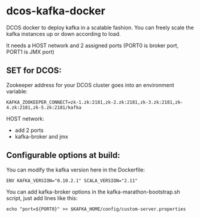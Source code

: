 # dcos-kafka-docker
DCOS docker to deploy kafka in a scalable fashion.
You can freely scale the kafka instances up or down according to load.

It needs a HOST network and 2 assigned ports (PORT0 is broker port, PORT1 is JMX port)

## SET for DCOS:

Zookeeper address for your DCOS cluster goes into an environment variable:

```KAFKA_ZOOKEEPER_CONNECT=zk-1.zk:2181,zk-2.zk:2181,zk-3.zk:2181,zk-4.zk:2181,zk-5.zk:2181/kafka```


HOST network:
- add 2 ports
- kafka-broker and jmx

## Configurable options at build:
You can modify the kafka version here in the Dockerfile:
```
ENV KAFKA_VERSION="0.10.2.1" SCALA_VERSION="2.11"
```

You can add kafka-broker options in the kafka-marathon-bootstrap.sh script, just add lines like this:
```
echo "port=${PORT0}" >> $KAFKA_HOME/config/custom-server.properties
```
